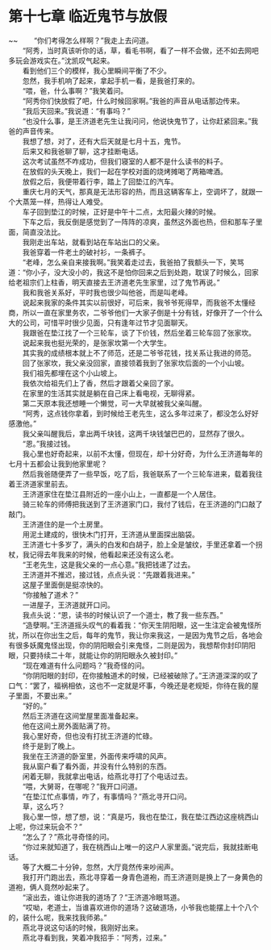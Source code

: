 # 第十七章 临近鬼节与放假

~~
            　　“你们考得怎么样啊？”我走上去问道。<br>　　“阿秀，当时真该听你的话，草，看毛书啊，看了一样不会做，还不如去网吧多玩会游戏实在。”沈凯叹气起来。<br>　　看到他们三个的模样，我心里瞬间平衡了不少。<br>　　忽然，我手机响了起来，拿起手机一看，是我爸打来的。<br>　　“喂，爸，什么事啊？”我笑着问。<br>　　“阿秀你们快放假了吧，什么时候回家啊。”我爸的声音从电话那边传来。<br>　　“我后天回来。”我说道：“有事吗？”<br>　　“也没什么事，是王济道老先生让我问问，他说快鬼节了，让你赶紧回来。”我爸的声音传来。<br>　　我想了想，对了，还有大后天就是七月十五，鬼节。<br>　　后来又和我爸聊了聊，这才挂断电话。<br>　　这次考试虽然不咋成功，但我们寝室的人都不是什么读书的料子。<br>　　在放假的头天晚上，我们一起在学校对面的烧烤摊喝了两箱啤酒。<br>　　放假之后，我便带着行李，踏上了回垫江的汽车。<br>　　重庆七月的天气，那真是无法形容的热，而且这辆客车上，空调坏了，就跟一个大蒸笼一样，热得让人难受。<br>　　车子回到垫江的时候，正好是中午十二点，太阳最火辣的时候。<br>　　下车之后，我反倒是感觉到了一阵阵的凉爽，虽然这外面也热，但和那车子里面，简直没法比。<br>　　我刚走出车站，就看到站在车站出口的父亲。<br>　　我爸穿着一件老土的破衬衫，一条裤子。<br>　　“老峰，怎么亲自来接我啊。”我笑着走过去，我爸拍了我额头一下，笑骂道：“你小子，没大没小的，我这不是怕你回来之后到处跑，耽误了时候么，回家给老祖宗们上柱香，明天直接去王济道老先生家里，过了鬼节再说。”<br>　　我和我爸关系好，平时我也很少叫他爸，而是叫老峰。<br>　　说起来我家的条件其实以前很好，可后来，我爷爷死得早，而我爸不太懂经商，所以一直在家里务农，二爷爷他们一大家子倒是十分有钱，好像开了一个什么大的公司，可惜平时很少见面，只有逢年过节才见面聊天。<br>　　我跟爸在垫江找了一个三轮车，谈了下价钱，然后坐着三轮车回了张家坎。<br>　　说起来我也挺光荣的，是张家坎第一个大学生。<br>　　其实我的成绩根本就上不了师范，还是二爷爷花钱，找关系让我进的师范。<br>　　回了张家坎，我父亲没回家，直接领着我到了张家坎后面的一个小山坡。<br>　　我们祖先都埋在这个小山坡上。<br>　　我依次给祖先们上了香，然后才跟着父亲回了家。<br>　　在家里的生活其实就是躺在自己床上看电视，无聊得紧。<br>　　第二天原本我还想睡一个懒觉，可一大早就被我父亲叫醒。<br>　　“阿秀，这点钱你拿着，到时候给王老先生，这么多年过来了，都没怎么好好感激他。”<br>　　我父亲叫醒我后，拿出两千块钱，这两千块钱皱巴巴的，显然存了很久。<br>　　“恩。”我接过钱。<br>　　我心里也好奇起来，以前不太懂，但现在，却十分好奇，为什么王济道每年的七月十五都会让我到他家里呢？<br>　　然后我爸随便弄了一些早饭，吃了后，我爸联系了一个三轮车进来，载着我往着王济道家里前去。<br>　　王济道家住在垫江县附近的一座小山上，一直都是一个人居住。<br>　　骑三轮车的师傅把我送到了王济道家门口，我付了钱后，在王济道的门口敲了敲门。<br>　　王济道住的是一个土房里。<br>　　用泥土建成的，很快木门打开，王济道从里面探出脑袋。<br>　　王济道七十多岁了，满头的白发和白胡子，脸上全是皱纹，手里还拿着一个拐杖，我记得去年我来的时候，他看起来还没有这么老。<br>　　“王老先生，这是我父亲的一点心意。”我把钱递了过去。<br>　　王济道并不推迟，接过钱，点点头说：“先跟着我进来。”<br>　　这屋子里面倒是挺凉快的。<br>　　“你接触了道术？”<br>　　一进屋子，王济道就开口问。<br>　　我点头说：“恩，读书的时候认识了一个道士，教了我一些东西。”<br>　　“造孽啊。”王济道摇头叹气的看着我：“你天生阴阳眼，这一生注定会被鬼怪所扰，所以在你出生之后，每年的鬼节，我让你来我这，一是因为鬼节之后，各地会有很多妖魔鬼怪出现，你的阴阳眼会引来鬼怪，二则是因为，我想帮你封印阴阳眼，只要持续二十年，就能让你的阴阳眼永久被封印。”<br>　　“现在难道有什么问题吗？”我奇怪的问。<br>　　“你阴阳眼的封印，在你接触道术的时候，已经被破除了。”王济道深深的叹了口气：“罢了，福祸相依，这也不一定就是坏事，今晚还是老规矩，你待在我的屋子里面，不要出来。”<br>　　“好的。”<br>　　然后王济道在这间堂屋里面准备起来。<br>　　他在这间土房外面贴满了符。<br>　　我心里好奇，但也没有打扰王济道的忙碌。<br>　　终于是到了晚上。<br>　　我坐在王济道的卧室里，外面传来呼啸的风声。<br>　　我从窗户看了看外面，并没有什么特别的东西。<br>　　闲着无聊，我就拿出电话，给燕北寻打了个电话过去。<br>　　“喂，大舅哥，在哪呢？”我开口问道。<br>　　“在垫江忙点事情，咋了，有事情吗？”燕北寻开口问。<br>　　草，这么巧？<br>　　我心里一惊，想了想，说：“真是巧，我也在垫江，我在垫江西边这座桃西山上呢，你过来玩会不？”<br>　　“怎么了？”燕北寻奇怪的问。<br>　　“你过来就知道了，我在桃西山上唯一的这户人家里面。”说完后，我就挂断电话。<br>　　等了大概二十分钟，忽然，大厅竟然传来吵闹声。<br>　　我打开门跑出去，燕北寻穿着一身青色道袍，而王济道则是换上了一身黄色的道袍，俩人竟然吵起来了。<br>　　“滚出去，谁让你进我的道场了？”王济道冷眼骂道。<br>　　“哎呦，老道士，当谁喜欢进你的道场？这破道场，小爷我也能摆上十个八个的，装什么呢，我来找我师弟。”<br>　　燕北寻说这句话的时候，我刚好出来。<br>　　燕北寻看到我，笑着冲我招手：“阿秀，过来。”<br>　　
	